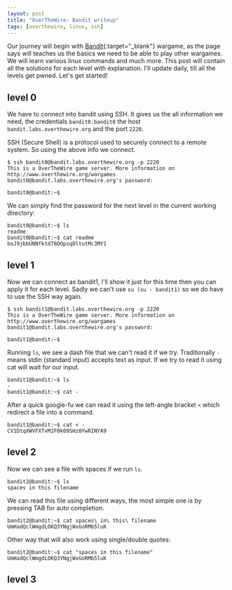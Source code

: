 ```yaml
---
layout: post
title: "OverTheWire: Bandit writeup"
tags: [overthewire, linux, ssh]
---
```


Our journey will begin with [Bandit](https://overthewire.org/wargames/bandit/){:target="_blank"} wargame, as the page says will teaches us the basics we need to be able to play other wargames. We will learn various linux commands and much more. This post will contain all the solutions for each level with explanation. I'll update daily, till all the levels get pwned. Let's get started!

## level 0

We have to connect into bandit using SSH. It gives us the all information we need, the credentials `bandit0:bandit0` the host `bandit.labs.overthewire.org` and the port `2220`.

SSH (Secure Shell) is a protocol used to securely connect to a remote system. So using the above info we connect.

```
$ ssh bandit0@bandit.labs.overthewire.org -p 2220
This is a OverTheWire game server. More information on http://www.overthewire.org/wargames
bandit0@bandit.labs.overthewire.org's password:

bandit0@bandit:~$ 
```

We can simply find the password for the next level in the current working directory:

```
bandit0@bandit:~$ ls
readme
bandit0@bandit:~$ cat readme 
boJ9jbbUNNfktd78OOpsqOltutMc3MY1
```

## level 1

Now we can connect as bandit1, I'll show it just for this time then you can apply it for each level. Sadly we can't use `su (su - bandit1)` so we do have to use the SSH way again.

```
$ ssh bandit1@bandit.labs.overthewire.org -p 2220
This is a OverTheWire game server. More information on http://www.overthewire.org/wargames
bandit1@bandit.labs.overthewire.org's password: 

bandit1@bandit:~$ 
```

Running `ls`, we see a dash file that we can't read it if we try. Traditionally `-` means stdin (standard input) accepts text as input. If we try to read it using cat will wait for our input.

```
bandit1@bandit:~$ ls 
-
bandit1@bandit:~$ cat -
```

After a quick google-fu we can read it using the left-angle bracket `<` which redirect a file into a command.

```
bandit1@bandit:~$ cat < -
CV1DtqXWVFXTvM2F0k09SHz0YwRINYA9
```

## level 2

Now we can see a file with spaces if we run `ls`.

```
bandit2@bandit:~$ ls
spaces in this filename
```

We can read this file using different ways, the most simple one is by pressing TAB for auto completion.

```
bandit2@bandit:~$ cat spaces\ in\ this\ filename 
UmHadQclWmgdLOKQ3YNgjWxGoRMb5luK
```

Other way that will also work using single/double quotes:

```
bandit2@bandit:~$ cat "spaces in this filename"
UmHadQclWmgdLOKQ3YNgjWxGoRMb5luK
```

## level 3
